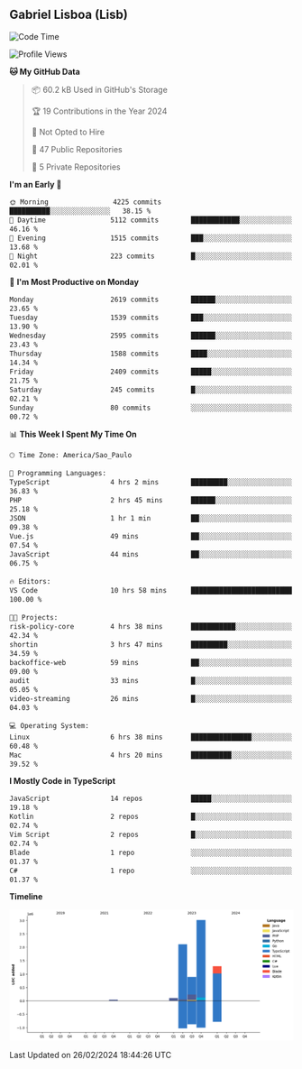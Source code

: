 ## Gabriel Lisboa (Lisb)

<!--START_SECTION:waka-->
![Code Time](http://img.shields.io/badge/Code%20Time-437%20hrs%2057%20mins-blue)

![Profile Views](http://img.shields.io/badge/Profile%20Views-0-blue)

**🐱 My GitHub Data** 

> 📦 60.2 kB Used in GitHub's Storage 
 > 
> 🏆 19 Contributions in the Year 2024
 > 
> 🚫 Not Opted to Hire
 > 
> 📜 47 Public Repositories 
 > 
> 🔑 5 Private Repositories 
 > 
**I'm an Early 🐤** 

```text
🌞 Morning                4225 commits        ██████████░░░░░░░░░░░░░░░   38.15 % 
🌆 Daytime                5112 commits        ████████████░░░░░░░░░░░░░   46.16 % 
🌃 Evening                1515 commits        ███░░░░░░░░░░░░░░░░░░░░░░   13.68 % 
🌙 Night                  223 commits         █░░░░░░░░░░░░░░░░░░░░░░░░   02.01 % 
```
📅 **I'm Most Productive on Monday** 

```text
Monday                   2619 commits        ██████░░░░░░░░░░░░░░░░░░░   23.65 % 
Tuesday                  1539 commits        ███░░░░░░░░░░░░░░░░░░░░░░   13.90 % 
Wednesday                2595 commits        ██████░░░░░░░░░░░░░░░░░░░   23.43 % 
Thursday                 1588 commits        ████░░░░░░░░░░░░░░░░░░░░░   14.34 % 
Friday                   2409 commits        █████░░░░░░░░░░░░░░░░░░░░   21.75 % 
Saturday                 245 commits         █░░░░░░░░░░░░░░░░░░░░░░░░   02.21 % 
Sunday                   80 commits          ░░░░░░░░░░░░░░░░░░░░░░░░░   00.72 % 
```


📊 **This Week I Spent My Time On** 

```text
🕑︎ Time Zone: America/Sao_Paulo

💬 Programming Languages: 
TypeScript               4 hrs 2 mins        █████████░░░░░░░░░░░░░░░░   36.83 % 
PHP                      2 hrs 45 mins       ██████░░░░░░░░░░░░░░░░░░░   25.18 % 
JSON                     1 hr 1 min          ██░░░░░░░░░░░░░░░░░░░░░░░   09.38 % 
Vue.js                   49 mins             ██░░░░░░░░░░░░░░░░░░░░░░░   07.54 % 
JavaScript               44 mins             ██░░░░░░░░░░░░░░░░░░░░░░░   06.75 % 

🔥 Editors: 
VS Code                  10 hrs 58 mins      █████████████████████████   100.00 % 

🐱‍💻 Projects: 
risk-policy-core         4 hrs 38 mins       ███████████░░░░░░░░░░░░░░   42.34 % 
shortin                  3 hrs 47 mins       █████████░░░░░░░░░░░░░░░░   34.59 % 
backoffice-web           59 mins             ██░░░░░░░░░░░░░░░░░░░░░░░   09.00 % 
audit                    33 mins             █░░░░░░░░░░░░░░░░░░░░░░░░   05.05 % 
video-streaming          26 mins             █░░░░░░░░░░░░░░░░░░░░░░░░   04.03 % 

💻 Operating System: 
Linux                    6 hrs 38 mins       ███████████████░░░░░░░░░░   60.48 % 
Mac                      4 hrs 20 mins       ██████████░░░░░░░░░░░░░░░   39.52 % 
```

**I Mostly Code in TypeScript** 

```text
JavaScript               14 repos            █████░░░░░░░░░░░░░░░░░░░░   19.18 % 
Kotlin                   2 repos             █░░░░░░░░░░░░░░░░░░░░░░░░   02.74 % 
Vim Script               2 repos             █░░░░░░░░░░░░░░░░░░░░░░░░   02.74 % 
Blade                    1 repo              ░░░░░░░░░░░░░░░░░░░░░░░░░   01.37 % 
C#                       1 repo              ░░░░░░░░░░░░░░░░░░░░░░░░░   01.37 % 
```



**Timeline**

![Lines of Code chart](https://raw.githubusercontent.com/tenlisboa/tenlisboa/main/assets/bar_graph.png)


 Last Updated on 26/02/2024 18:44:26 UTC
<!--END_SECTION:waka-->
